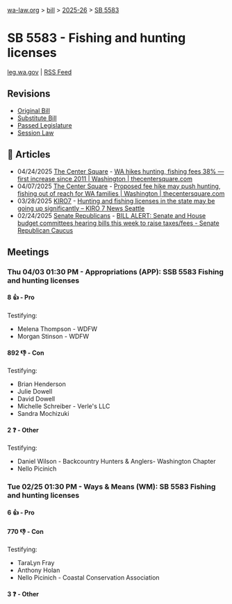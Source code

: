 [wa-law.org](/) > [bill](/bill/) > [2025-26](/bill/2025-26/) > [SB 5583](/bill/2025-26/sb/5583/)

# SB 5583 - Fishing and hunting licenses
[leg.wa.gov](https://app.leg.wa.gov/billsummary?BillNumber=5583&Year=2025&Initiative=false) | [RSS Feed](./rss.xml)

## Revisions
* [Original Bill](1/)
* [Substitute Bill](S/)
* [Passed Legislature](S.PL/)
* [Session Law](S.SL/)

## 📰 Articles
* 04/24/2025 [The Center Square](/org/the_center_square/) - [WA hikes hunting, fishing fees 38% — first increase since 2011 | Washington | thecentersquare.com](https://www.thecentersquare.com/washington/article_ec8fa7fb-2979-4d1d-850f-23ff05afaf55.html#:~:text=Senate%20Bill%205583)
* 04/07/2025 [The Center Square](/org/the_center_square/) - [Proposed fee hike may push hunting, fishing out of reach for WA families | Washington | thecentersquare.com](https://www.thecentersquare.com/washington/article_be8d9d00-e528-4d99-a9a5-bceab1f52ff9.html#:~:text=Senate%20Bill%205583)
* 03/28/2025 [KIRO7](/org/kiro7/) - [Hunting and fishing licenses in the state may be going up significantly – KIRO 7 News Seattle](https://www.kiro7.com/news/local/hunting-fishing-licenses-state-may-be-going-up-significantly/SOJ4D2NAWRDFFPDPR32JSUJA5U/#:~:text=Senate%20Bill%205583,)
* 02/24/2025 [Senate Republicans](/org/senate_republicans/) - [BILL ALERT: Senate and House budget committees hearing bills this week to raise taxes/fees - Senate Republican Caucus](https://src.wastateleg.org/blog/bill-alert-senate-house-budget-committees-hearing-bills-week-raise-taxes-fees/#:~:text=SB%205583)

## Meetings
### Thu 04/03 01:30 PM - Appropriations (APP): SSB 5583 Fishing and hunting licenses
#### 8 👍 - Pro
Testifying:
* Melena Thompson - WDFW
* Morgan Stinson - WDFW

#### 892 👎 - Con
Testifying:
* Brian Henderson
* Julie Dowell
* David Dowell
* Michelle Schreiber - Verle's LLC
* Sandra Mochizuki

#### 2 ❓ - Other
Testifying:
* Daniel Wilson - Backcountry Hunters & Anglers- Washington Chapter
* Nello Picinich

### Tue 02/25 01:30 PM - Ways & Means (WM): SB 5583 Fishing and hunting licenses
#### 6 👍 - Pro

#### 770 👎 - Con
Testifying:
* TaraLyn Fray
* Anthony Holan
* Nello Picinich - Coastal Conservation Association

#### 3 ❓ - Other
